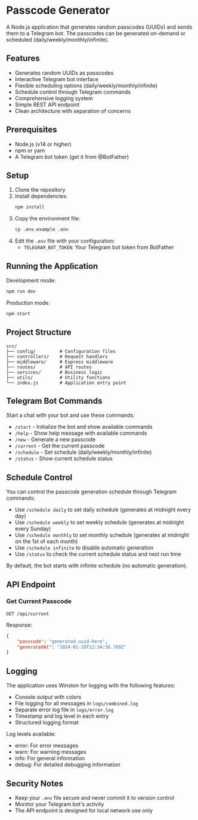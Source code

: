 # Passcode Generator

A Node.js application that generates random passcodes (UUIDs) and sends them to a Telegram bot. The passcodes can be generated on-demand or scheduled (daily/weekly/monthly/infinite).

## Features

- Generates random UUIDs as passcodes
- Interactive Telegram bot interface
- Flexible scheduling options (daily/weekly/monthly/infinite)
- Schedule control through Telegram commands
- Comprehensive logging system
- Simple REST API endpoint
- Clean architecture with separation of concerns

## Prerequisites

- Node.js (v14 or higher)
- npm or yarn
- A Telegram bot token (get it from @BotFather)

## Setup

1. Clone the repository
2. Install dependencies:
   ```bash
   npm install
   ```
3. Copy the environment file:
   ```bash
   cp .env.example .env
   ```
4. Edit the `.env` file with your configuration:
   - `TELEGRAM_BOT_TOKEN`: Your Telegram bot token from BotFather

## Running the Application

Development mode:
```bash
npm run dev
```

Production mode:
```bash
npm start
```

## Project Structure

```
src/
├── config/         # Configuration files
├── controllers/    # Request handlers
├── middleware/     # Express middleware
├── routes/         # API routes
├── services/       # Business logic
├── utils/          # Utility functions
└── index.js        # Application entry point
```

## Telegram Bot Commands

Start a chat with your bot and use these commands:

- `/start` - Initialize the bot and show available commands
- `/help` - Show help message with available commands
- `/new` - Generate a new passcode
- `/current` - Get the current passcode
- `/schedule` - Set schedule (daily/weekly/monthly/infinite)
- `/status` - Show current schedule status

## Schedule Control

You can control the passcode generation schedule through Telegram commands:

- Use `/schedule daily` to set daily schedule (generates at midnight every day)
- Use `/schedule weekly` to set weekly schedule (generates at midnight every Sunday)
- Use `/schedule monthly` to set monthly schedule (generates at midnight on the 1st of each month)
- Use `/schedule infinite` to disable automatic generation
- Use `/status` to check the current schedule status and next run time

By default, the bot starts with infinite schedule (no automatic generation).

## API Endpoint

### Get Current Passcode
```
GET /api/current
```

Response:
```json
{
    "passcode": "generated-uuid-here",
    "generatedAt": "2024-01-20T12:34:56.789Z"
}
```

## Logging

The application uses Winston for logging with the following features:

- Console output with colors
- File logging for all messages in `logs/combined.log`
- Separate error log file in `logs/error.log`
- Timestamp and log level in each entry
- Structured logging format

Log levels available:
- error: For error messages
- warn: For warning messages
- info: For general information
- debug: For detailed debugging information

## Security Notes

- Keep your `.env` file secure and never commit it to version control
- Monitor your Telegram bot's activity
- The API endpoint is designed for local network use only 